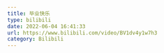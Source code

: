 ```yaml
---
title: 毕业快乐
type: bilibili
date: 2022-06-04 16:41:33
url: https://www.bilibili.com/video/BV1dv4y1w7h3
category: Bilibili
---
```

